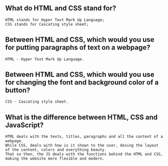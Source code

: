## What do HTML and CSS stand for?
    HTML stands for Hyper Text Mark Up Language;
    CSS stands for Cascating style sheet;

## Between HTML and CSS, which would you use for putting paragraphs of text on a webpage?
    HTML - Hyper Text Mark Up Language.

## Between HTML and CSS, which would you use for changing the font and background color of a button?
    CSS - Cascating style sheet.

## What is the difference between HTML, CSS and JavaScript?
    HTML deals with the texts, titles, paragraphs and all the content of a webpage. 
    While CSS, deals with how is it shown to the user, desing the layout of the content, colors and everything beauty. 
    That so then, the JS deals with the functions behind the HTML and CSS, making the website more flexible and modern. 